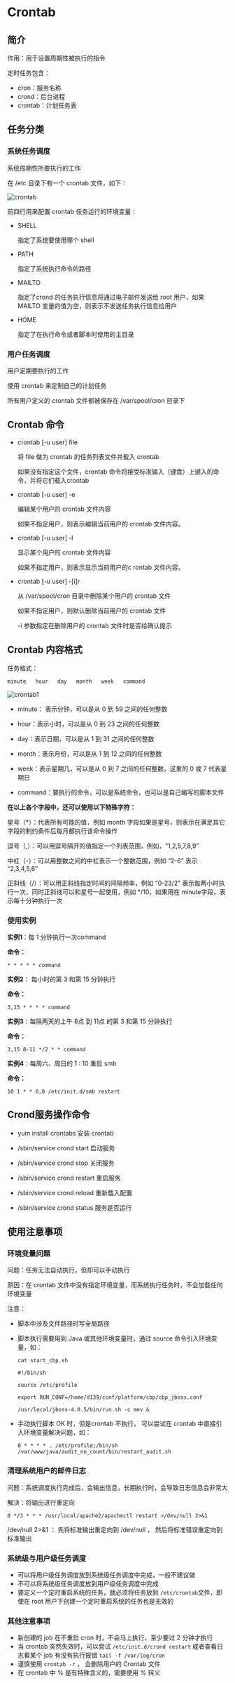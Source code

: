 # Crontab

## 简介

作用：用于设置周期性被执行的指令

定时任务包含：

+ cron：服务名称
+ crond：后台进程
+ crontab：计划任务表

## 任务分类

### 系统任务调度

系统周期性所要执行的工作

在 /etc 目录下有一个 crontab 文件，如下：

![crontab](./images/crontab.png)

前四行用来配置 crontab 任务运行的环境变量：

+ SHELL 

   指定了系统要使用哪个 shell 

+ PATH

   指定了系统执行命令的路径 

+ MAILTO

   指定了crond 的任务执行信息将通过电子邮件发送给 root 用户，如果 MAILTO 变量的值为空，则表示不发送任务执行信息给用户 

+ HOME

   指定了在执行命令或者脚本时使用的主目录

### 用户任务调度

 用户定期要执行的工作 

 使用 crontab 来定制自己的计划任务

 所有用户定义的 crontab 文件都被保存在 /var/spool/cron 目录下  

## Crontab 命令

+ crontab [-u user] file

   将 file 做为 crontab 的任务列表文件并载入 crontab 

   如果没有指定这个文件，crontab 命令将接受标准输入（键盘）上键入的命令，并将它们载入crontab 

+ crontab [-u user] -e

  编辑某个用户的 crontab 文件内容

  如果不指定用户，则表示编辑当前用户的 crontab 文件内容。 

+ crontab [-u user] -l

  显示某个用户的 crontab 文件内容

  如果不指定用户，则表示显示当前用户的c rontab 文件内容。 

+ crontab [-u user] -[i]r

  从 /var/spool/cron 目录中删除某个用户的 crontab 文件

  如果不指定用户，则默认删除当前用户的 crontab 文件

  -i 参数指定在删除用户的 crontab 文件时是否给确认提示 

## Crontab 内容格式

任务格式：

```
minute   hour   day   month   week   command     
```

![crontab1](./images/crontab1.png)

+ minute： 表示分钟，可以是从 0 到 59 之间的任何整数

+ hour：表示小时，可以是从 0 到 23 之间的任何整数

+ day：表示日期，可以是从 1 到 31 之间的任何整数

+ month：表示月份，可以是从 1 到 12 之间的任何整数

+ week：表示星期几，可以是从 0 到 7 之间的任何整数，这里的 0 或 7 代表星期日

+ command：要执行的命令，可以是系统命令，也可以是自己编写的脚本文件

**在以上各个字段中，还可以使用以下特殊字符：**

星号（*）：代表所有可能的值，例如 month 字段如果是星号，则表示在满足其它字段的制约条件后每月都执行该命令操作

逗号（,）：可以用逗号隔开的值指定一个列表范围，例如，“1,2,5,7,8,9”

中杠（-）：可以用整数之间的中杠表示一个整数范围，例如 “2-6” 表示 “2,3,4,5,6”

正斜线（/）：可以用正斜线指定时间的间隔频率，例如 “0-23/2” 表示每两小时执行一次，同时正斜线可以和星号一起使用，例如 */10，如果用在 minute字段，表示每十分钟执行一次

### 使用实例

**实例1**：每 1 分钟执行一次command

**命令：**

```
* * * * * command
```

**实例2**： 每小时的第 3 和第 15 分钟执行

**命令：**

```
3,15 * * * * command
```

**实例3**：每隔两天的上午 8点 到 11点 的第 3 和第 15 分钟执行

**命令：**

```
3,15 8-11 */2 * * command
```

**实例4**：每周六、周日的 1 : 10 重启 smb

**命令：**

```
10 1 * * 6,0 /etc/init.d/smb restart
```

## Crond服务操作命令

+ yum install crontabs   安装 crontab 

+  /sbin/service crond start     启动服务 
+  /sbin/service crond stop     关闭服务 
+  /sbin/service crond restart     重启服务 
+  /sbin/service crond reload     重新载入配置
+  /sbin/service crond status    服务是否运行

## 使用注意事项

### 环境变量问题

问题：任务无法自动执行，但却可以手动执行

原因：在 crontab 文件中没有指定环境变量，而系统执行任务时，不会加载任何环境变量

注意：

+ 脚本中涉及文件路径时写全局路径

+ 脚本执行需要用到 Java 或其他环境变量时，通过 source 命令引入环境变量，如：

  ```
  cat start_cbp.sh
  
  #!/bin/sh
  
  source /etc/profile
  
  export RUN_CONF=/home/d139/conf/platform/cbp/cbp_jboss.conf
  
  /usr/local/jboss-4.0.5/bin/run.sh -c mev &
  ```

+ 手动执行脚本 OK 时，但是crontab 不执行， 可以尝试在 crontab 中直接引入环境变量解决问题，如：

  ```
  0 * * * * . /etc/profile;/bin/sh /var/www/java/audit_no_count/bin/restart_audit.sh
  ```

###  **清理系统用户的邮件日志** 

问题：系统调度执行完成后，会输出信息，长期执行时，会导致日志信息会非常大

解决：将输出进行重定向

```
0 */3 * * * /usr/local/apache2/apachectl restart >/dev/null 2>&1
```

 /dev/null 2>&1 ： 先将标准输出重定向到 /dev/null ， 然后将标准错误重定向到标准输出 

### 系统级与用户级任务调度

+ 可以将用户级任务调度放到系统级任务调度中完成，一般不建议做
+ 不可以将系统级任务调度放到用户级任务调度中完成
+  要定义一个定时重启系统的任务，就必须将任务放到 `/etc/crontab`文件，即使在 root 用户下创建一个定时重启系统的任务也是无效的 

### 其他注意事项

+ 新创建的 job 在不重启 cron 时，不会马上执行，至少要过 2 分钟才执行
+  当 crontab 突然失效时，可以尝试 `/etc/init.d/crond restart` 或者查看日志看某个 job 有没有执行报错 `tail -f /var/log/cron` 
+ 谨慎使用  `crontab -r` ， 会删除用户的 Crontab 文件 
+  在 crontab 中 % 是有特殊含义的，需要使用 \% 转义

